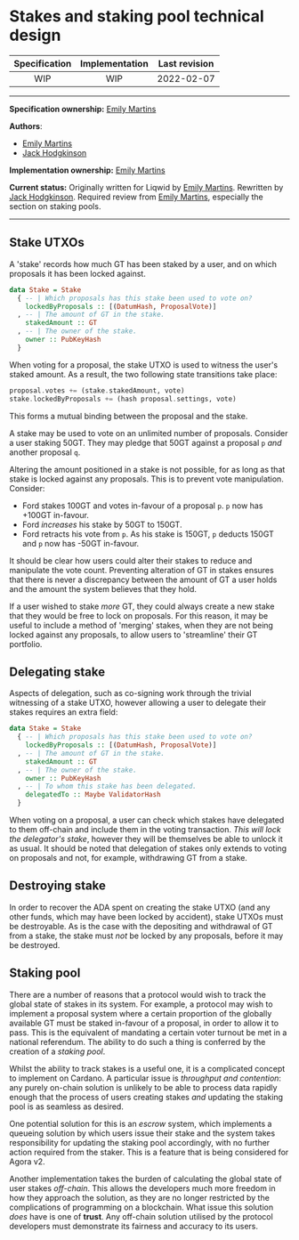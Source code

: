 # Stakes and staking pool technical design

| Specification | Implementation | Last revision |
|:-----------:|:-----------:|:-------------:|
| WIP         |  WIP        | 2022-02-07    |

---

**Specification ownership:** [Emily Martins]

**Authors**:

-   [Emily Martins]
-   [Jack Hodgkinson]

**Implementation ownership:** [Emily Martins]

[Emily Martins]: https://github.com/emiflake

[Jack Hodgkinson]: https://github.com/jhodgdev

**Current status:** Originally written for Liqwid by [Emily Martins]. Rewritten by [Jack Hodgkinson]. Required review from [Emily Martins], especially the section on staking pools.

---

## Stake UTXOs

A 'stake' records how much GT has been staked by a user, and on which proposals it has been locked against.

```haskell
data Stake = Stake
  { -- | Which proposals has this stake been used to vote on?
    lockedByProposals :: [(DatumHash, ProposalVote)]
  , -- | The amount of GT in the stake.
    stakedAmount :: GT
  , -- | The owner of the stake.
    owner :: PubKeyHash
  }
```

When voting for a proposal, the stake UTXO is used to witness the user's staked amount. As a result, the two following state transitions take place:

```haskell
proposal.votes += (stake.stakedAmount, vote)
stake.lockedByProposals += (hash proposal.settings, vote)
```

This forms a mutual binding between the proposal and the stake.

A stake may be used to vote on an unlimited number of proposals. Consider a user staking 50GT. They may pledge that 50GT against a proposal `p` _and_ another proposal `q`.

Altering the amount positioned in a stake is not possible, for as long as that stake is locked against any proposals. This is to prevent vote manipulation. Consider:

-   Ford stakes 100GT and votes in-favour of a proposal `p`. `p` now has +100GT in-favour.
-   Ford _increases_ his stake by 50GT to 150GT.
-   Ford retracts his vote from `p`. As his stake is 150GT, `p` deducts 150GT and `p` now has -50GT in-favour.

It should be clear how users could alter their stakes to reduce and manipulate the vote count. Preventing alteration of GT in stakes ensures that there is never a discrepancy between the amount of GT a user holds and the amount the system believes that they hold.

If a user wished to stake _more_ GT, they could always create a new stake that they would be free to lock on proposals. For this reason, it may be useful to include a method of 'merging' stakes, when they are not being locked against any proposals, to allow users to 'streamline' their GT portfolio.

## Delegating stake

Aspects of delegation, such as co-signing work through the trivial witnessing of a stake UTXO, however allowing a user to delegate their stakes requires an extra field:

```haskell
data Stake = Stake
  { -- | Which proposals has this stake been used to vote on?
    lockedByProposals :: [(DatumHash, ProposalVote)]
  , -- | The amount of GT in the stake.
    stakedAmount :: GT
  , -- | The owner of the stake.
    owner :: PubKeyHash
  , -- | To whom this stake has been delegated.
    delegatedTo :: Maybe ValidatorHash
  }
```

When voting on a proposal, a user can check which stakes have delegated to them off-chain and include them in the voting transaction. _This will lock the delegator's stake_, however they will be themselves be able to unlock it as usual. It should be noted that delegation of stakes only extends to voting on proposals and not, for example, withdrawing GT from a stake.

## Destroying stake

In order to recover the ADA spent on creating the stake UTXO (and any other funds, which may have been locked by accident), stake UTXOs must be destroyable. As is the case with the depositing and withdrawal of GT from a stake, the stake must *not* be locked by any proposals, before it may be destroyed.


## Staking pool

There are a number of reasons that a protocol would wish to track the global state of stakes in its system. For example, a protocol may wish to implement a proposal system where a certain proportion of the globally available GT must be staked in-favour of a proposal, in order to allow it to pass. This is the equivalent of mandating a certain voter turnout be met in a national referendum. The ability to do such a thing is conferred by the creation of a _staking pool_.

Whilst the ability to track stakes is a useful one, it is a complicated concept to implement on Cardano. A particular issue is _throughput and contention_: any purely on-chain solution is unlikely to be able to process data rapidly enough that the process of users creating stakes _and_ updating the staking pool is as seamless as desired.

One potential solution for this is an _escrow_ system, which implements a queueing solution by which users issue their stake and the system takes responsibility for updating the staking pool accordingly, with no further action required from the staker. This is a feature that is being considered for Agora v2.

Another implementation takes the burden of calculating the global state of user stakes _off-chain_. This allows the developers much more freedom in how they approach the solution, as they are no longer restricted by the complications of programming on a blockchain. What issue this solution _does_ have is one of **trust**. Any off-chain solution utilised by the protocol developers must demonstrate its fairness and accuracy to its users.

